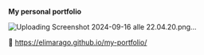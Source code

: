  **My personal portfolio**


![Uploading Screenshot 2024-09-16 alle 22.04.20.png…]()

🔗 https://elimarago.github.io/my-portfolio/

